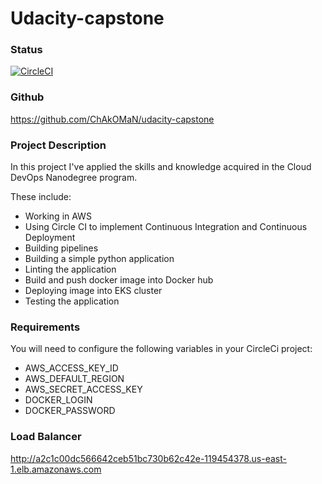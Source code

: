 # Udacity-capstone
### Status
[![CircleCI](https://circleci.com/gh/ChAkOMaN/udacity-capstone/tree/main.svg?style=svg)](https://app.circleci.com/pipelines/github/ChAkOMaN/udacity-capstone/tree/main)

### Github
https://github.com/ChAkOMaN/udacity-capstone

### Project Description
In this project I've applied the skills and knowledge acquired in the Cloud DevOps Nanodegree program. 

These include:
- Working in AWS
- Using Circle CI to implement Continuous Integration and Continuous Deployment
- Building pipelines
- Building a simple python application
- Linting the application
- Build and push docker image into Docker hub
- Deploying image into EKS cluster
- Testing the application

### Requirements
You will need to configure the following variables in your CircleCi project:
- AWS_ACCESS_KEY_ID
- AWS_DEFAULT_REGION
- AWS_SECRET_ACCESS_KEY
- DOCKER_LOGIN
- DOCKER_PASSWORD

### Load Balancer
http://a2c1c00dc566642ceb51bc730b62c42e-119454378.us-east-1.elb.amazonaws.com
